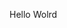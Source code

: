 Hello Wolrd


































































































































































































































































































































































































































































































































































































































































































































































































































































































































































































































































































































































































































































































































































































































































































































































































































































































































































































































































































































































































































































































































































































































































































































































































































































































































































































































































































































































































































































































































































































































































































































































































































































































































































































































































































































































































































































































































































































































































































































































































































































































































































































































































































































































































































































































































































































































































































































































































